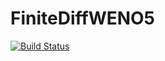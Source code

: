 # FiniteDiffWENO5

[![Build Status](https://github.com/Iddingsite/FiniteDiffWENO5.jl/actions/workflows/CI.yml/badge.svg?branch=main)](https://github.com/Iddingsite/FiniteDiffWENO5.jl/actions/workflows/CI.yml?query=branch%3Amain)
